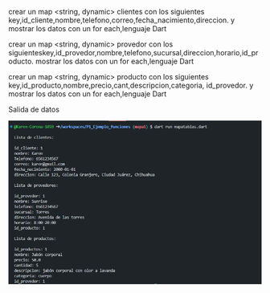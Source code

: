 crear un map <string, dynamic> clientes con los siguientes key,id_cliente,nombre,telefono,correo,fecha_nacimiento,direccion. 
y mostrar los datos con un for each,lenguaje Dart

crear un map <string, dynamic> provedor con los siguienteskey,id_provedor,nombre,telefono,sucursal,direccion,horario,id_producto.
 mostrar los datos con un for each,lenguaje Dart


crear un map <string, dynamic> producto con los siguientes key,id_producto,nombre,precio,cant,descripcion,categoria, id_provedor. 
y mostrar los datos con un for each,lenguaje Dart

Salida de datos

![alt text](image-9.png)